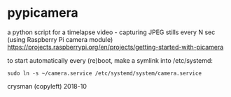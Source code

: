 # pypicamera
a python script for a timelapse video - capturing JPEG stills every N sec
(using Raspberry Pi camera module) https://projects.raspberrypi.org/en/projects/getting-started-with-picamera

to start automatically every (re)boot, make a symlink into /etc/systemd:

    sudo ln -s ~/camera.service /etc/systemd/system/camera.service

crysman (copyleft) 2018-10
